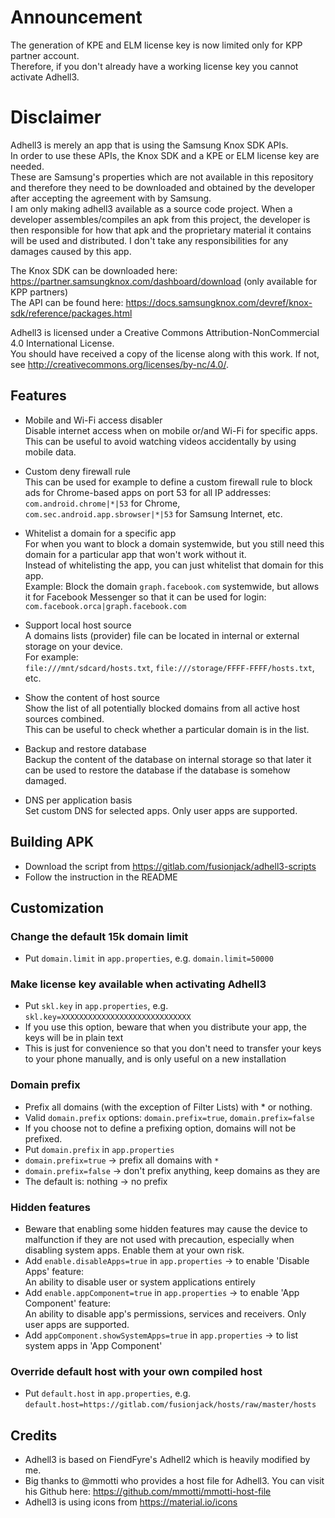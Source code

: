 # Announcement
The generation of KPE and ELM license key is now limited only for KPP partner account. <br/>
Therefore, if you don't already have a working license key you cannot activate Adhell3. <br/>

# Disclaimer
Adhell3 is merely an app that is using the Samsung Knox SDK APIs. <br/>
In order to use these APIs, the Knox SDK and a KPE or ELM license key are needed. <br/>
These are Samsung's properties which are not available in this repository and therefore they need to be downloaded and obtained by the developer after accepting the agreement with by Samsung. <br/>
I am only making adhell3 available as a source code project. When a developer assembles/compiles an apk from this project, the developer is then responsible for how that apk and the proprietary material it contains will be used and distributed. I don't take any responsibilities for any damages caused by this app. <br/>

The Knox SDK can be downloaded here: https://partner.samsungknox.com/dashboard/download (only available for KPP partners) <br/>
The API can be found here: https://docs.samsungknox.com/devref/knox-sdk/reference/packages.html

Adhell3 is licensed under a Creative Commons Attribution-NonCommercial 4.0 International License.<br/>
You should have received a copy of the license along with this work. If not, see <http://creativecommons.org/licenses/by-nc/4.0/>.

## Features
- Mobile and Wi-Fi access disabler<br/>
Disable internet access when on mobile or/and Wi-Fi for specific apps. This can be useful to avoid watching videos accidentally by using mobile data.

- Custom deny firewall rule<br/>
This can be used for example to define a custom firewall rule to block ads for Chrome-based apps on port 53 for all IP addresses:<br/>
    `com.android.chrome|*|53` for Chrome, `com.sec.android.app.sbrowser|*|53` for Samsung Internet, etc.

- Whitelist a domain for a specific app<br/>
For when you want to block a domain systemwide, but you still need this domain for a particular app that won't work without it.<br/>
Instead of whitelisting the app, you can just whitelist that domain for this app.<br/>
Example: Block the domain `graph.facebook.com` systemwide, but allows it for Facebook Messenger so that it can be used for login:<br/>
    `com.facebook.orca|graph.facebook.com`

- Support local host source<br/>
A domains lists (provider) file can be located in internal or external storage on your device.<br/>
For example:<br/>
    `file:///mnt/sdcard/hosts.txt`, `file:///storage/FFFF-FFFF/hosts.txt`, etc.

- Show the content of host source<br/>
Show the list of all potentially blocked domains from all active host sources combined.<br/>
This can be useful to check whether a particular domain is in the list.<br/>

- Backup and restore database<br/>
Backup the content of the database on internal storage so that later it can be used to restore the database if the database is somehow damaged.

- DNS per application basis<br/>
Set custom DNS for selected apps. Only user apps are supported.

## Building APK
- Download the script from https://gitlab.com/fusionjack/adhell3-scripts
- Follow the instruction in the README

## Customization
### Change the default 15k domain limit
* Put `domain.limit` in `app.properties`, e.g. `domain.limit=50000`

### Make license key available when activating Adhell3
* Put `skl.key` in `app.properties`, e.g. `skl.key=XXXXXXXXXXXXXXXXXXXXXXXXXXXXX`
* If you use this option, beware that when you distribute your app, the keys will be in plain text
* This is just for convenience so that you don't need to transfer your keys to your phone manually, and is only useful on a new installation

### Domain prefix
* Prefix all domains (with the exception of Filter Lists) with * or nothing.
* Valid `domain.prefix` options: `domain.prefix=true`, `domain.prefix=false`
* If you choose not to define a prefixing option, domains will not be prefixed.
* Put `domain.prefix` in `app.properties`
* `domain.prefix=true` -> prefix all domains with `*`
* `domain.prefix=false` -> don't prefix anything, keep domains as they are
* The default is: nothing -> no prefix

### Hidden features
* Beware that enabling some hidden features may cause the device to malfunction if they are not used with precaution, especially when disabling system apps. Enable them at your own risk.
* Add `enable.disableApps=true` in `app.properties` -> to enable 'Disable Apps' feature: <br/>
An ability to disable user or system applications entirely
* Add `enable.appComponent=true` in `app.properties` -> to enable 'App Component' feature: <br/>
An ability to disable app's permissions, services and receivers. Only user apps are supported.
* Add `appComponent.showSystemApps=true` in `app.properties` -> to list system apps in 'App Component'

### Override default host with your own compiled host
* Put `default.host` in `app.properties`, e.g. `default.host=https://gitlab.com/fusionjack/hosts/raw/master/hosts`

## Credits
* Adhell3 is based on FiendFyre's Adhell2 which is heavily modified by me.<br/>
* Big thanks to @mmotti who provides a host file for Adhell3. You can visit his Github here: https://github.com/mmotti/mmotti-host-file
* Adhell3 is using icons from https://material.io/icons